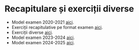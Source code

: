 # Recapitulare și exerciții diverse

- Model examen 2020-2021 [aici](examen.md).
- Exerciții recapitulative pe format examen [aici](recap.md).
- Exerciții diverse [aici](practice.md).
- Model examen 2023-2024 [aici](model_examen_2024.md).
- Model examen 2024-2025 [aici](model_examen_2025.md).
